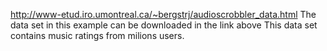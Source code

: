 http://www-etud.iro.umontreal.ca/~bergstrj/audioscrobbler_data.html
The data set in this example can be downloaded in the link above
This data set contains music ratings from milions users.
